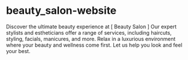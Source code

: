 # beauty_salon-website
Discover the ultimate beauty experience at [ Beauty Salon ] Our expert stylists and estheticians offer a range of services, including haircuts, styling, facials, manicures, and more. Relax in a luxurious environment where your beauty and wellness come first. Let us help you look and feel your best.
